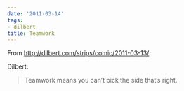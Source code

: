 ```yaml
---
date: '2011-03-14'
tags:
- dilbert
title: Teamwork
---
```


From http://dilbert.com/strips/comic/2011-03-13/:

Dilbert:

>Teamwork means you can’t pick the side that’s right.
